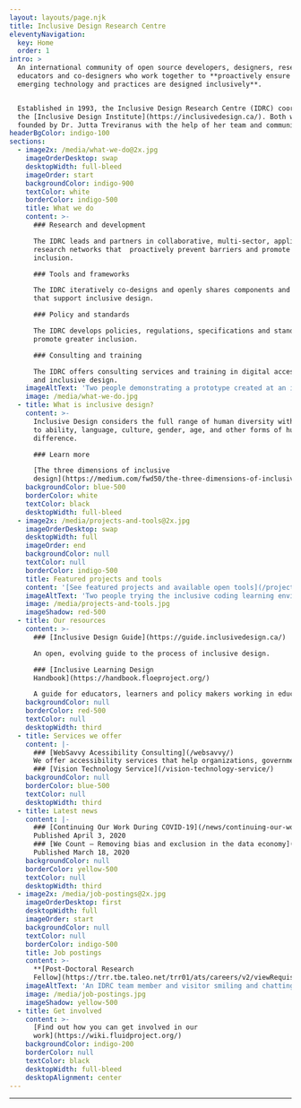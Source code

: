 ```yaml
---
layout: layouts/page.njk
title: Inclusive Design Research Centre
eleventyNavigation:
  key: Home
  order: 1
intro: >
  An international community of open source developers, designers, researchers,
  educators and co-designers who work together to **proactively ensure that
  emerging technology and practices are designed inclusively**. 


  Established in 1993, the Inclusive Design Research Centre (IDRC) coordinates
  the [Inclusive Design Institute](https://inclusivedesign.ca/). Both were
  founded by Dr. Jutta Treviranus with the help of her team and community.
headerBgColor: indigo-100
sections:
  - image2x: /media/what-we-do@2x.jpg
    imageOrderDesktop: swap
    desktopWidth: full-bleed
    imageOrder: start
    backgroundColor: indigo-900
    textColor: white
    borderColor: indigo-500
    title: What we do
    content: >-
      ### Research and development

      The IDRC leads and partners in collaborative, multi-sector, applied
      research networks that  proactively prevent barriers and promote greater
      inclusion.

      ### Tools and frameworks

      The IDRC iteratively co-designs and openly shares components and systems
      that support inclusive design.

      ### Policy and standards

      The IDRC develops policies, regulations, specifications and standards to
      promote greater inclusion.

      ### Consulting and training

      The IDRC offers consulting services and training in digital accessibility
      and inclusive design.
    imageAltText: 'Two people demonstrating a prototype created at an inclusive cities hackathon that the IDRC facilitated.'
    image: /media/what-we-do.jpg
  - title: What is inclusive design?
    content: >-
      Inclusive Design considers the full range of human diversity with respect
      to ability, language, culture, gender, age, and other forms of human
      difference.

      ### Learn more

      [The three dimensions of inclusive
      design](https://medium.com/fwd50/the-three-dimensions-of-inclusive-design-part-one-103cad1ffdc2)
    backgroundColor: blue-500
    borderColor: white
    textColor: black
    desktopWidth: full-bleed
  - image2x: /media/projects-and-tools@2x.jpg
    imageOrderDesktop: swap
    desktopWidth: full
    imageOrder: end
    backgroundColor: null
    textColor: null
    borderColor: indigo-500
    title: Featured projects and tools
    content: '[See featured projects and available open tools](/projects-and-tools/)'
    imageAltText: 'Two people trying the inclusive coding learning environment the IDRC has created, which involves robots, tactile boards, and cards.'
    image: /media/projects-and-tools.jpg
    imageShadow: red-500
  - title: Our resources
    content: >-
      ### [Inclusive Design Guide](https://guide.inclusivedesign.ca/)

      An open, evolving guide to the process of inclusive design. 

      ### [Inclusive Learning Design
      Handbook](https://handbook.floeproject.org/)

      A guide for educators, learners and policy makers working in education.
    backgroundColor: null
    borderColor: red-500
    textColor: null
    desktopWidth: third
  - title: Services we offer
    content: |-
      ### [WebSavvy Acessibility Consulting](/websavvy/)
      We offer accessibility services that help organizations, governments, corporations, and non-profits ensure their offerings are inclusive.
      ### [Vision Technology Service](/vision-technology-service/)
    backgroundColor: null
    borderColor: blue-500
    textColor: null
    desktopWidth: third
  - title: Latest news
    content: |-
      ### [Continuing Our Work During COVID-19](/news/continuing-our-work-during-covid-19/)
      Published April 3, 2020
      ### [We Count – Removing bias and exclusion in the data economy](/news/we-count-removing-bias-and-exclusion-in-the-data-economy/)
      Published March 18, 2020
    backgroundColor: null
    borderColor: yellow-500
    textColor: null
    desktopWidth: third
  - image2x: /media/job-postings@2x.jpg
    imageOrderDesktop: first
    desktopWidth: full
    imageOrder: start
    backgroundColor: null
    textColor: null
    borderColor: indigo-500
    title: Job postings
    content: >-
      **[Post-Doctoral Research
      Fellow](https://trr.tbe.taleo.net/trr01/ats/careers/v2/viewRequisition?org=OCADU&cws=37&rid=1811)**
    imageAltText: 'An IDRC team member and visitor smiling and chatting about a project demonstration at an event.'
    image: /media/job-postings.jpg
    imageShadow: yellow-500
  - title: Get involved
    content: >-
      [Find out how you can get involved in our
      work](https://wiki.fluidproject.org/)
    backgroundColor: indigo-200
    borderColor: null
    textColor: black
    desktopWidth: full-bleed
    desktopAlignment: center
---
```

***
